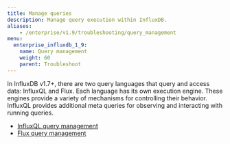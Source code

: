 ```yaml
---
title: Manage queries
description: Manage query execution within InfluxDB.
aliases:
    - /enterprise/v1.9/troubleshooting/query_management
menu:
  enterprise_influxdb_1_9:
    name: Query management
    weight: 60
    parent: Troubleshoot
---
```


In InfluxDB v1.7+, there are two query languages that query and access data: InfluxQL and Flux.
Each language has its own execution engine.
These engines provide a variety of mechanisms for controlling their behavior.
InfluxQL provides additional meta queries for observing and interacting with running queries.

- [InfluxQL query management](/enterprise_influxdb/v1.9/troubleshooting/query_management/influxql_query_management/)
- [Flux query management](/enterprise_influxdb/v1.9/troubleshooting/query_management/flux_query_management/)
